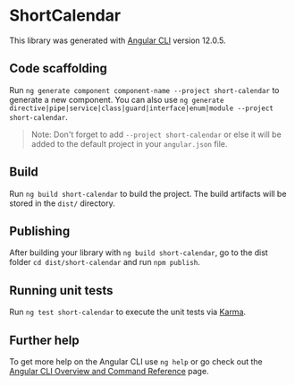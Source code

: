 # ShortCalendar

This library was generated with [Angular CLI](https://github.com/angular/angular-cli) version 12.0.5.

## Code scaffolding

Run `ng generate component component-name --project short-calendar` to generate a new component. You can also use `ng generate directive|pipe|service|class|guard|interface|enum|module --project short-calendar`.
> Note: Don't forget to add `--project short-calendar` or else it will be added to the default project in your `angular.json` file. 

## Build

Run `ng build short-calendar` to build the project. The build artifacts will be stored in the `dist/` directory.

## Publishing

After building your library with `ng build short-calendar`, go to the dist folder `cd dist/short-calendar` and run `npm publish`.

## Running unit tests

Run `ng test short-calendar` to execute the unit tests via [Karma](https://karma-runner.github.io).

## Further help

To get more help on the Angular CLI use `ng help` or go check out the [Angular CLI Overview and Command Reference](https://angular.io/cli) page.

